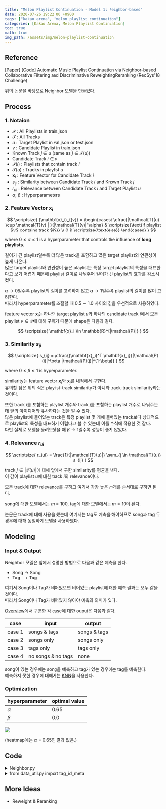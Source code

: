 ```yaml
---
title: "Melon Playlist Continuation - Model 1: Neighbor-based"
date: 2020-07-26 19:22:00 +0900
tags: ["kakao arena", "melon playlist continuation"]
categories: [Kakao Arena, Melon Playlist Continuation]
toc: true
math: true
img_path: /assets/img/melon-playlist-continuation
---
```


## Reference

[[Paper]](https://dl.acm.org/doi/10.1145/3267471.3267481) [[Code]](https://github.com/LauraBowenHe/Recsys-Spotify-2018-challenge) Automatic Music Playlist Continuation via Neighbor-based Collaborative Filtering and Discriminative ReweightingReranking (RecSys'18 Challenge)

위의 논문을 바탕으로 Neighbor 모델을 만들었다.

## Process
### 1. Notaion

- $\mathcal{P}$ : All Playlists in train.json
- $\mathcal{T}$ : All Tracks
- $u$ : Target Playlist in val.json or test.json
- $v$ : Candidate Playlist in train.json
- Known Track $j \in u$ (same as $j \in \mathcal{T}(u)$)
- Candidate Track $i \in v$
- $\mathcal{P}(i)$ : Playlists that contain track $i$
- $\mathcal{T}(u)$ : Tracks in playlist $u$
- $\mathbf{x}_i$ : Feature Vector for Candidate Track $i$
- $s_{ij}$ : Similarity between Candidate Track $i$ and Known Track $j$
- $r_{ui}$ : Relevance between Candidate Track $i$ and Target Playlist $u$
- $\alpha$, $\beta$ : Hyperparameters

### 2. Feature Vector $\mathbf{x}_i$

$$
\scriptsize{
(\mathbf{x}_i)_{[v]} =
\begin{cases}
\cfrac{|\mathcal{T}(u) \cup \mathcal{T}(v) | }{|\mathcal{T}(v)|^\alpha} & \scriptsize{\text{if playlist $v$ contains track $i$}} \\
0 & \scriptsize{\text{else}}
\end{cases}
}
 $$

 where $0 \le \alpha \le 1$ is a hyperparameter that controls the influence of **long playlists.**

 길이가 긴 playlist일수록 더 많은 track을 포함하고 많은 target playlist와 연관성이 높게 나온다.<br>
 많은 target playlist와 연관성이 높은 playlist는 특정 target playlist의 특성을 대표한다고 보기 어렵기 때문에 playlist 길이로 나눠주어 길이가 긴 playlist의 효과를 감소시켰다.

 $\alpha \rightarrow 0$일수록 playlist의 길이를 고려하지 않고 $\alpha \rightarrow 1$일수록 playlist의 길이를 많이 고려한다.<br>
 따라서 hyperparameter를 조절할 때 $0.5 \sim 1.0$ 사이의 값을 우선적으로 사용하였다.

feature vector $\mathbf{x}_i$는 하나의 target playlist $u$와 하나의 candidate track $i$에서 모든 playlist $v \in \mathcal{P}$에 대해 구하기 때문에 shape은 다음과 같다.

$$
\scriptsize{
\mathbf{x}_i \in \mathbb{R}^{|\mathcal{P}|}
}
$$

### 3. Similarity $s_{ij}$

$$
\scriptsize{
s_{ij} = \cfrac{(\mathbf{x}_i)^T \mathbf{x}_j}{|\mathcal{P}(i)|^\beta |\mathcal{P}(j)|^{1-\beta}}
}
$$

where $0 \le \beta \le 1$ is hyperparameter.

similarity는 feature vector $\mathbf{x}_i$와 $\mathbf{x}_j$를 내적해서 구한다.<br>
유의할 점은 위의 식은 playlist-track similarity가 아니라 track-track similarity라는 것이다.

또한 track $i$를 포함하는 playlist 개수와 track $j$를 포함하는 playlist 개수로 나눠주는데 앞의 아이디어와 유사하다는 것을 알 수 있다.<br>
많은 playlist에 들어있는 track은 특정 playlist 몇 개에 들어있는 track보다 상대적으로 playlist의 특성을 대표하기 어렵다고 볼 수 있는데 이를 수식에 적용한 것 같다.<br>
다만 실제로 모델을 돌려보았을 때 $\beta \rightarrow 1$일수록 성능이 좋지 않았다.

### 4. Relevance $r_{ui}$

$$
\scriptsize{
r_{ui} = \frac{1}{|\mathcal{T}(u)|} \sum_{j \in \mathcal{T}(u)} s_{ij}
}
$$

track $j \in |\mathcal{T}(u)|$에 대해 앞에서 구한 similarity를 평균을 낸다.<br>
이 값이 playlist $u$에 대한 track $i$의 relevance이다.<br>

모든 track에 대한 relevance를 구하고 여기서 가장 높은 $m$개를 순서대로 구하면 된다.

song에 대한 모델에서는 $m = 100$, tag에 대한 모델에서는 $m = 10$이 된다.<br>

논문은 track에 대해 사용을 했는데 여기서는 tag도 예측을 해야하므로 song과 tag 두 경우에 대해 동일하게 모델을 사용하였다.


## Modeling
### Input & Output

Neighbor 모델은 앞에서 설명한 방법으로 다음과 같은 예측을 한다.
- Song &#8594; Song
- Tag &nbsp;  &#8594; Tag

여기서 Song이나 Tag가 비어있으면 비어있는 playlist에 대한 예측 결과는 모두 같을 것이다.<br>
따라서 Song이나 Tag가 비어있지 않아야 예측의 의미가 있다.

[Overview](/posts/melon-playlist-continuation-overview)에서 구분한 각 case에 대한 ouput은 다음과 같다.

case | input | output
:---:|---|---
case 1 | songs & tags | songs & tags
case 2 | songs only | songs only
case 3 | tags only | tags only
case 4 | no songs & no tags | none

song이 있는 경우에는 song을 예측하고 tag가 있는 경우에는 tag를 예측한다.<br>
예측하지 못한 경우에 대해서는 [KNN](/posts/melon-playlist-continuation-knn)을 사용한다.

### Optimization

hyperparameter | optimal value
:---|:---
$\alpha$ | 0.65
$\beta$ | 0.0

![](neighbor_score_comparison.png)

(heatmap에는 $\alpha = 0.65$인 결과 없음.)



## Code

<details>
<summary>Neighbor.py</summary>
<div markdown="1">

``` python
import numpy as np
import pandas as pd
from data_util import tag_id_meta


class Neighbor:
    '''
    Neighbor-based Collaborative Filtering
    '''

    __version__ = "Neighbor-3.0"

    def __init__(self, pow_alpha, pow_beta, train=None, val=None, song_meta=None):
        '''
        pow_alpha, pow_beta : float (0<= pow_alpha, pow_beta <= 1)
        train, val, song_meta : pandas.DataFrame
        '''
        ### 1. data sets
        self.train_id = train["id"].copy()
        self.train_songs = train["songs"].copy()
        self.train_tags = train["tags"].copy()

        self.val_id = val["id"].copy()
        self.val_songs = val["songs"].copy()
        self.val_tags = val["tags"].copy()
        self.val_updt_date = val["updt_date"].copy()

        self.song_meta_issue_date = song_meta["issue_date"].copy().astype(np.int64)


        ### ?. parameters
        self.pow_alpha = pow_alpha
        self.pow_beta = pow_beta

        self.__version__ = Neighbor.__version__

        if not (0 <= self.pow_alpha <= 1):
            raise ValueError('pow_alpha is out of [0,1].')
        if not (0 <= self.pow_beta <= 1):
            raise ValueError('pow_beta is out of [0,1].')

        _, id_to_tag = tag_id_meta(train, val)

        TOTAL_SONGS = song_meta.shape[0]  # total number of songs
        TOTAL_TAGS  = len(id_to_tag)      # total number of tags
        TOTAL_PLAYLISTS = train.shape[0]  # total number of playlists

        ### 2. data preprocessing
        ### 2.1 transform date format in val
        for idx in self.val_id.index:
            self.val_updt_date.at[idx] = int(''.join(self.val_updt_date[idx].split()[0].split('-')))
        self.val_updt_date.astype(np.int64)

        ### 2.2 count frequency of songs in train and compute matrices
        freq_songs = np.zeros(TOTAL_SONGS, dtype=np.int64)
        for _songs in self.train_songs:
            freq_songs[_songs] += 1
        MAX_SONGS_FREQ = np.max(freq_songs)
        self.freq_songs_powered_beta = np.power(freq_songs, self.pow_beta)
        self.freq_songs_powered_another_beta = np.power(freq_songs, 1 - self.pow_beta)

        ### 2.3 count frequency of tags in train and compute matrices
        freq_tags = np.zeros(TOTAL_TAGS, dtype=np.int64)
        for _tags in self.train_tags:
            freq_tags[_tags] += 1
        MAX_TAGS_FREQ = np.max(freq_tags)
        self.freq_tags_powered_beta = np.power(freq_tags, self.pow_beta)
        self.freq_tags_powered_another_beta = np.power(freq_tags, 1 - self.pow_beta)

        ### constants
        self.TOTAL_SONGS     = TOTAL_SONGS
        self.MAX_SONGS_FREQ  = MAX_SONGS_FREQ
        self.TOTAL_TAGS      = TOTAL_TAGS
        self.MAX_TAGS_FREQ   = MAX_TAGS_FREQ
        self.TOTAL_PLAYLISTS = TOTAL_PLAYLISTS

        del train, val, song_meta


    def predict(self):
        '''
        @returns : pandas.DataFrame; columns=['id', 'songs', 'tags']
        '''

        _range = range(self.val_id.size)

        pred = []
        all_songs = [set(songs) for songs in self.train_songs]  # list of set
        all_tags  = [set(tags)  for tags  in self.train_tags ]  # list of set

        TOTAL_SONGS     = self.TOTAL_SONGS      # total number of songs
        MAX_SONGS_FREQ  = self.MAX_SONGS_FREQ   # max frequency of songs for all playlists in train
        TOTAL_TAGS      = self.TOTAL_TAGS       # total number of tags
        MAX_TAGS_FREQ   = self.MAX_TAGS_FREQ    # max frequency of tags for all playlists in train
        TOTAL_PLAYLISTS = self.TOTAL_PLAYLISTS  # total number of playlists

        for uth in _range:

            playlist_songs = set(self.val_songs[uth])
            playlist_tags = set(self.val_tags[uth])
            playlist_updt_date = self.val_updt_date[uth]  # type : np.int64
            playlist_size_songs = len(playlist_songs)
            playlist_size_tags = len(playlist_tags)

            pred_songs = []
            pred_tags  = []

            if playlist_size_songs == 0 and playlist_size_tags == 0:
                pred.append({
                    "id" : int(self.val_id[uth]),
                    "songs" : [],
                    "tags" : []
                })
                continue

            # predict songs
            if playlist_size_songs != 0:

                track_feature = {track_i : {} for track_i in range(TOTAL_SONGS)}
                relevance = np.concatenate((np.arange(TOTAL_SONGS).reshape(TOTAL_SONGS, 1), np.zeros((TOTAL_SONGS, 1))), axis=1)

                # feature vector
                for vth, vplaylist in enumerate(all_songs):
                    intersect = len(playlist_songs & vplaylist)
                    weight = 1 / (pow(len(vplaylist), self.pow_alpha))
                    if intersect != 0:
                        for track_i in vplaylist:
                            track_feature[track_i][vth] = intersect * weight

                # similarity and relevance
                for track_i in range(TOTAL_SONGS):
                    feature_i = track_feature[track_i]
                    if (feature_i != {}) and (not track_i in playlist_songs):

                        contain_i = self.freq_songs_powered_beta[track_i]
                        sum_of_sim = 0

                        for track_j in playlist_songs:

                            feature_j = track_feature[track_j]
                            contain_j = self.freq_songs_powered_another_beta[track_j]
                            contain = contain_i * contain_j
                            if contain == 0:
                                contain = 1.0e-10
                            sum_of_sim += (self._inner_product_feature_vector(feature_i, feature_j) / contain)

                        relevance[track_i, 1] = (1 / playlist_size_songs) * sum_of_sim

                # sort relevance
                relevance = relevance[relevance[:, 1].argsort()][::-1]
                sorted_songs = relevance[:, 0].astype(np.int64).tolist()

                # check if issue_date of songs is earlier than updt_date of playlist
                for track_i in sorted_songs:
                    if self.song_meta_issue_date[track_i] <= playlist_updt_date:
                        pred_songs.append(track_i)
                        if len(pred_songs) == 100:
                            break

            # predict tags
            if playlist_size_tags != 0:

                track_feature = {track_i : {} for track_i in range(TOTAL_TAGS)}
                relevance = np.concatenate((np.arange(TOTAL_TAGS).reshape(TOTAL_TAGS, 1), np.zeros((TOTAL_TAGS, 1))), axis=1)

                # feature vector
                for vth, vplaylist in enumerate(all_tags):
                    intersect = len(playlist_tags & vplaylist)
                    weight = 1 / (pow(len(vplaylist), self.pow_alpha))
                    if intersect != 0:
                        for track_i in vplaylist:
                            track_feature[track_i][vth] = intersect * weight

                # similarity and relevance
                for track_i in range(TOTAL_TAGS):
                    feature_i = track_feature[track_i]
                    if (feature_i != {}) and (not track_i in playlist_tags):

                        contain_i = self.freq_tags_powered_beta[track_i]
                        sum_of_sim = 0

                        for track_j in playlist_tags:

                            feature_j = track_feature[track_j]
                            contain_j = self.freq_tags_powered_another_beta[track_j]
                            contain = contain_i * contain_j
                            if contain == 0:
                                contain = 1.0e-10
                            sum_of_sim += (self._inner_product_feature_vector(feature_i, feature_j) / contain)

                        relevance[track_i, 1] = (1 / playlist_size_tags) * sum_of_sim

                # select top 10
                relevance = relevance[relevance[:, 1].argsort()][-10:][::-1]
                pred_tags = relevance[:, 0].astype(np.int64).tolist()

            pred.append({
                "id" : int(self.val_id[uth]),
                "songs" : pred_songs,
                "tags" : pred_tags
            })

        return pd.DataFrame(pred)

    def _inner_product_feature_vector(self, v1, v2):
        '''
        v1, v2 : dictionary(key=vplaylist_id, val=features)
        '''
        result = 0
        for key, val in v1.items():
            if key in v2:
                result += (v1[key] * v2[key])
        return result

if __name__=="__main__":
    pass
```
</div>
</details>


<details>
<summary>from data_util.py import tag_id_meta</summary>
<div markdown="1">

``` python
import pandas as pd
def tag_id_meta(train, val):
    '''
    train, val : list of pandas.DataFrame
    @returns : (dictionary, dictionary)
    '''

    tag_to_id = {}
    id_to_tag = {}
    data = [train, val]

    tag_id = 0
    for df in data:
        for idx in df.index:
            for tag in df["tags"][idx]:
                if tag not in tag_to_id:
                    tag_to_id[tag] = tag_id
                    id_to_tag[tag_id] = tag
                    tag_id += 1
    return tag_to_id, id_to_tag
```

train.json과 val.json에 있는 태그에 대한 두 개의 딕셔너리를 반환한다.<br>
- tag_to_id : key = tag, value = id
- id_to_tag : key = id, &nbsp; value = tag

</div>
</details>

## More Ideas

- Reweight & Reranking
